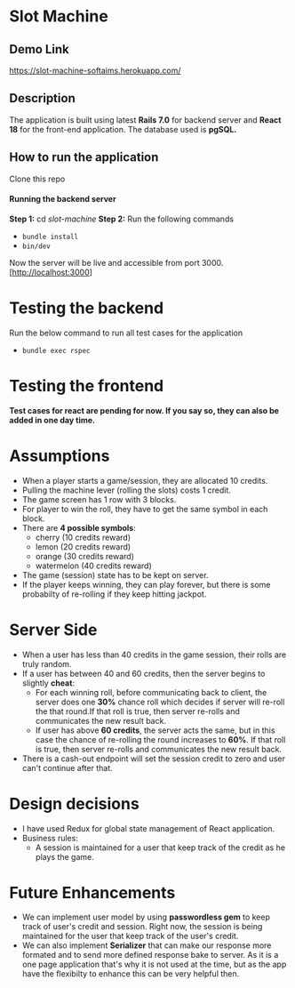 # **Slot Machine**

## **Demo Link**

https://slot-machine-softaims.herokuapp.com/

## **Description**
 The application is built using latest **Rails 7.0** for backend server and **React 18** for the front-end application. The database used is **pgSQL.**

## **How to run the application**
Clone this repo 
#### Running the backend server
**Step 1:** cd *slot-machine*
**Step 2:** Run the following commands
 - `bundle install`
 - `bin/dev`

Now the server will be live and accessible from port 3000.
[[http://localhost:3000](http://localhost:3000/)]
# Testing the backend
Run the below command to run all test cases for the application
* `bundle exec rspec`

# Testing the frontend

**Test cases for react are pending for now. If you say so, they can also be added in one day time.**

# Assumptions
* When a player starts a game/session, they are allocated 10 credits. 
* Pulling the machine lever (rolling the slots) costs 1 credit. 
* The game screen has 1 row with 3 blocks. 
* For player to win the roll, they have to get the same symbol in each block. 
* There are **4 possible symbols**: 
    * cherry (10 credits reward)
    * lemon (20 credits reward)
    * orange (30 credits reward)
    * watermelon (40 credits reward)
* The game (session) state has to be kept on server. 
* If the player keeps winning, they can play forever, but there is some probabilty of re-rolling if they keep hitting jackpot.

# Server Side 
* When a user has less than 40 credits in the game session, their rolls are truly random.
* If a user has between 40 and 60 credits, then the server begins to slightly **cheat**:
    * For each winning roll, before communicating back to client, the server does one **30%** chance roll which decides if server will re-roll the that round.If that roll is true, then server re-rolls and communicates the new result back.
    * If user has above **60 credits**, the server acts the same, but in this case the chance of re-rolling the round increases to **60%**. If that roll is true, then server re-rolls and communicates the new result back.
* There is a cash-out endpoint will set the session credit to zero and user can't continue after that.

# Design decisions

* I have used Redux for global state management of React application.
* Business rules:
	* A session is maintained for a user that keep track of the credit as he plays the game.

# Future Enhancements
* We can implement user model by using **passwordless gem** to keep track of user's credit and session. Right now, the session is being maintained for the user that keep track of the user's credit.
* We can also implement **Serializer** that can make our response more formated and to send more defined response bake to server. As it is a one page application that's why it is not used at the time, but as the app have the flexibilty to enhance this can be very helpful then.
